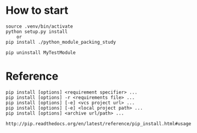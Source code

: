 # How to start
    
    source .venv/bin/activate
    python setup.py install
        or
    pip install ./python_module_packing_study

    pip uninstall MyTestModule

# Reference

    pip install [options] <requirement specifier> ...
    pip install [options] -r <requirements file> ...
    pip install [options] [-e] <vcs project url> ...
    pip install [options] [-e] <local project path> ...
    pip install [options] <archive url/path> ...

    http://pip.readthedocs.org/en/latest/reference/pip_install.html#usage
